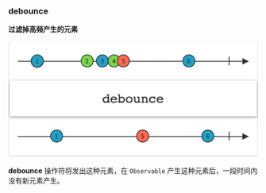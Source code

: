 ### debounce

**过滤掉高频产生的元素**

![](/assets/Operator/Operators/debounce.png)

**debounce** 操作符将发出这种元素，在 `Observable` 产生这种元素后，一段时间内没有新元素产生。
